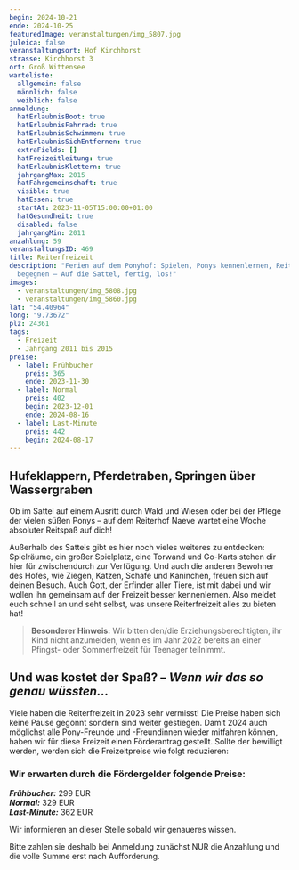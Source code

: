 ```yaml
---
begin: 2024-10-21
ende: 2024-10-25
featuredImage: veranstaltungen/img_5807.jpg
juleica: false
veranstaltungsort: Hof Kirchhorst
strasse: Kirchhorst 3
ort: Groß Wittensee
warteliste:
  allgemein: false
  männlich: false
  weiblich: false
anmeldung:
  hatErlaubnisBoot: true
  hatErlaubnisFahrrad: true
  hatErlaubnisSchwimmen: true
  hatErlaubnisSichEntfernen: true
  extraFields: []
  hatFreizeitleitung: true
  hatErlaubnisKlettern: true
  jahrgangMax: 2015
  hatFahrgemeinschaft: true
  visible: true
  hatEssen: true
  startAt: 2023-11-05T15:00:00+01:00
  hatGesundheit: true
  disabled: false
  jahrgangMin: 2011
anzahlung: 59
veranstaltungsID: 469
title: Reiterfreizeit
description: "Ferien auf dem Ponyhof: Spielen, Ponys kennenlernen, Reiten, Gott
  begegnen – Auf die Sattel, fertig, los!"
images:
  - veranstaltungen/img_5808.jpg
  - veranstaltungen/img_5860.jpg
lat: "54.40964"
long: "9.73672"
plz: 24361
tags:
  - Freizeit
  - Jahrgang 2011 bis 2015
preise:
  - label: Frühbucher
    preis: 365
    ende: 2023-11-30
  - label: Normal
    preis: 402
    begin: 2023-12-01
    ende: 2024-08-16
  - label: Last-Minute
    preis: 442
    begin: 2024-08-17
---
```

## Hufeklappern, Pferdetraben, Springen über Wassergraben

Ob im Sattel auf einem Ausritt durch Wald und Wiesen oder bei der Pflege der vielen süßen Ponys – auf dem Reiterhof Naeve wartet eine Woche absoluter Reitspaß auf dich! 

Außerhalb des Sattels gibt es hier noch vieles weiteres zu entdecken: Spielräume, ein großer Spielplatz, eine Torwand und Go-Karts stehen dir hier für zwischendurch zur Verfügung. Und auch die anderen Bewohner des Hofes, wie Ziegen, Katzen, Schafe und Kaninchen, freuen sich auf deinen Besuch. Auch Gott, der Erfinder aller Tiere, ist mit dabei und wir wollen ihn gemeinsam auf der Freizeit besser kennenlernen. 
Also meldet euch schnell an und seht selbst, was unsere Reiterfreizeit alles zu bieten hat! 

> **Besonderer Hinweis:**
> Wir bitten den/die Erziehungsberechtigten, ihr Kind nicht anzumelden, wenn es im Jahr 2022 bereits an einer Pfingst- oder Sommerfreizeit für Teenager teilnimmt.

<div class="foerdergelder-hinweis">
<v-alert type="info" text tile outlined>
<h2>Und was kostet der Spaß? – <i>Wenn wir das so genau wüssten...</i></h2>

Viele haben die Reiterfreizeit in 2023 sehr vermisst! Die Preise haben sich keine Pause gegönnt sondern sind weiter gestiegen. Damit 2024 auch möglichst alle Pony-Freunde und -Freundinnen wieder mitfahren können, haben wir für diese Freizeit einen Förderantrag gestellt. Sollte der bewilligt werden, werden sich die Freizeitpreise wie folgt reduzieren:

### Wir erwarten durch die Fördergelder folgende Preise:

***Frühbucher:*** 299 EUR\
***Normal:*** 329 EUR\
***Last-Minute:*** 362 EUR

Wir informieren an dieser Stelle sobald wir genaueres wissen.

Bitte zahlen sie deshalb bei Anmeldung zunächst NUR die Anzahlung und die volle Summe erst nach Aufforderung.
</v-alert>

</div>
